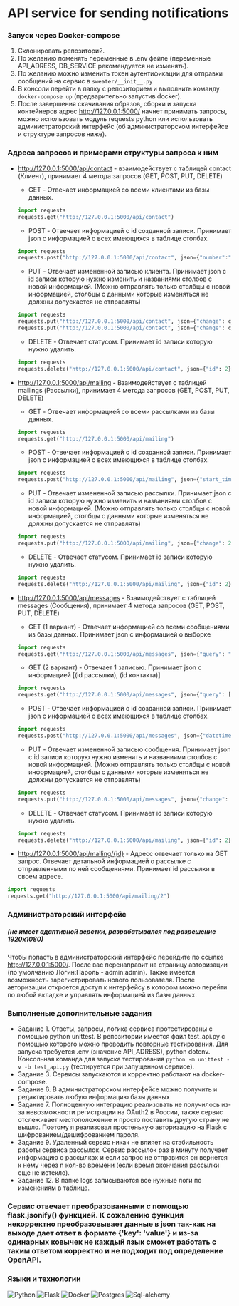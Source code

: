 # API service for sending notifications

### Запуск через Docker-compose
1. Склонировать репозиторий.
2. По желанию поменять переменные в .env файле (переменные API_ADRESS, DB_SERVICE рекомендуется не изменять).
3. По желанию можно изменить токен аутентификации для отправки сообщений на сервис в ```sweater/__init__.py```
4. В консоли перейти в папку с репозиторием и выполнить команду ```docker-compose up``` (предварительно запустив docker).
5. После завершения скачивания образов, сборки и запуска контейнеров адрес http://127.0.0.1:5000/ начнет принимать запросы, можно использовать модуль requests python или использовать администраторский интерфейс (об администраторском интерфейсе и структуре запросов ниже).

### Адреса запросов и примерами структуры запроса к ним
* http://127.0.0.1:5000/api/contact - взаимодействует с таблицей contact (Клиент), принимает 4 метода запросов (GET, POST, PUT, DELETE)
    * GET - Отвечает информацией со всеми клиентами из базы данных.
    ```Python
    import requests
    requests.get("http://127.0.0.1:5000/api/contact")
    ```

    * POST - Отвечает информацией с id созданной записи. Принимает json с информацией о всех имеющихся в таблице столбах.
    ```Python
    import requests
    requests.post("http://127.0.0.1:5000/api/contact", json={"number":"+7917235678", "operator_code":"917", "tag":"tag1", "time_zone":"+2"})
    ```

    * PUT - Отвечает измененной записью клиента. Принимает json с id записи которую нужно изменить и названиями столбов с новой информацией. (Можно отправлять только столбцы с новой информацией, столбцы с данными которые изменяться не должны допускается не отправлять)
    ```Python
    import requests
    requests.put("http://127.0.0.1:5000/api/contact", json={"change": c_id, "tag": "tag1", "time_zone": "+6", "number":"+791723534"})
    requests.put("http://127.0.0.1:5000/api/contact", json={"change": c_id, "tag": "tag2"})
    ```

    * DELETE - Отвечает статусом. Принимает id записи которую нужно удалить.
    ```Python
    import requests
    requests.delete("http://127.0.0.1:5000/api/contact", json={"id": 2})
    ```
* http://127.0.0.1:5000/api/mailing - Взаимодействует с таблицей mailings (Рассылки), принимает 4 метода запросов (GET, POST, PUT, DELETE)
    * GET - Отвечает информацией со всеми рассылками из базы данных.
    ```Python
    import requests
    requests.get("http://127.0.0.1:5000/api/mailing")
    ```

    * POST - Отвечает информацией с id созданной записи. Принимает json с информацией о всех имеющихся в таблице столбах.
    ```Python
    import requests
    requests.post("http://127.0.0.1:5000/api/mailing", json={"start_time": "2022-12-10 17:00:00", "message": "Тестовое сообщение", "filters": "tag, tag2", "end_time": "2022-12-10 19:30:00"})
    ```

    * PUT - Отвечает измененной записью рассылки. Принимает json с id записи которую нужно изменить и названиями столбов с новой информацией. (Можно отправлять только столбцы с новой информацией, столбцы с данными которые изменяться не должны допускается не отправлять)
    ```Python
    import requests
    requests.put("http://127.0.0.1:5000/api/mailing", json={"change": 2, "filters": "tag, tag2, tag2"})
    ```

    * DELETE - Отвечает статусом. Принимает id записи которую нужно удалить.
    ```Python
    import requests
    requests.delete("http://127.0.0.1:5000/api/mailing", json={"id": 2})
    ```

* http://127.0.0.1:5000/api/messages - Взаимодействует с таблицей messages (Сообщения), принимает 4 метода запросов (GET, POST, PUT, DELETE)
    * GET (1 вариант) - Отвечает информацией со всеми сообщениями из базы данных. Принимает json с информацией о выборке
    ```Python
    import requests
    requests.get("http://127.0.0.1:5000/api/messages", json={"query": "all"})
    ```
    * GET (2 вариант) - Отвечает 1 записью. Принимает json с информацией [(id рассылки), (id контакта)]
    ```Python
    import requests
    requests.get("http://127.0.0.1:5000/api/messages", json={"query": [1, 3]})
    ```

    * POST - Отвечает информацией с id созданной записи. Принимает json с информацией о всех имеющихся в таблице столбах.
    ```Python
    import requests
    requests.post("http://127.0.0.1:5000/api/messages", json={"datetime": "2022-12-10 17:00:00", "status": "Обработка", "mailing_id": 1, "contact_id": 3})
    ```

    * PUT - Отвечает измененной записью сообщения. Принимает json с id записи которую нужно изменить и названиями столбов с новой информацией. (Можно отправлять только столбцы с новой информацией, столбцы с данными которые изменяться не должны допускается не отправлять)
    ```Python
    import requests
    requests.put("http://127.0.0.1:5000/api/messages", json={"change": 2, "status": "Не отправлено"})
    ```

    * DELETE - Отвечает статусом. Принимает id записи которую нужно удалить.
    ```Python
    import requests
    requests.delete("http://127.0.0.1:5000/api/mailing", json={"id": 2})
    ```

* http://127.0.0.1:5000/api/mailing/{id} - Адресс отвечает только на GET запрос. Отвечает детальной информацией о рассылке с отправленными по ней сообщениями. Принимает id рассылки в своем адресе.
```Python
import requests
requests.get("http://127.0.0.1:5000/api/mailing/2")
```

### Администраторский интерфейс
##### *(не имеет адаптивной верстки, разрабатывался под разрешение 1920х1080)*
Чтобы попасть в администраторский интерфейс перейдите по ссылке http://127.0.0.1:5000/. После вас перенаправит на страницу авторизации (по умолчанию Логин:Пароль - admin:admin). Также имеется возможность зарегистрировать нового пользователя. После авторизации откроется доступ к интерфейсу в котором можно перейти по любой вкладке и управлять информацией из базы данных.

### Выполненые дополнительные задания
*  Задание 1. Ответы, запросы, логика сервиса протестированы с помощью python unittest. В репозитории имеется файл test_api.py с помощью которого можно проводить повторные тестирования. Для запуска требуется .env (значение API_ADRESS), python dotenv. Консольная команда для запуска тестирования `python -m unittest -v -b test_api.py` (тестируется при запущенном сервисе).
* Задание 3. Сервисы запускаются и корректно работают на docker-compose.
* Задание 6. В администраторском интерфейсе можно получить и редактировать любую информацию базы данных
* Задание 7. Полноценную интеграцию реализовать не получилось из-за невозможности регистрации на OAuth2 в России, также сервис отслеживает местоположение и просто поставить другую страну не вышло. Поэтому я реализовал простенькую авторизацию на Flask с шифрованием/дешифрованием пароля.
* Задание 9. Удаленный сервис никак не влияет на стабильность работы сервиса рассылок. Сервис рассылок раз в минуту получает информацию о рассылках и если запрос не отправится он вернется к нему через n кол-во времени (если время окончания рассылки еще не истекло).
* Задание 12. В папке logs записываются все нужные логи по изменениям в таблице.

### Сервис отвечает преобразованными с помощью flask.jsonify() функцией. К сожалению функция некорректно преобразовывает данные в json так-как на выходе дает ответ в формате {'key': 'value'} и из-за одинарных ковычек не каждый язык сможет работать с таким ответом корректно и не подходит под определение OpenAPI.

### Языки и технологии
![Python](https://img.shields.io/badge/-Python-090909?style=for-the-badge&logo=python)
![Flask](https://img.shields.io/badge/-Flask-090909?style=for-the-badge&logo=flask)
![Docker](https://img.shields.io/badge/-Docker-090909?style=for-the-badge&logo=Docker)
![Postgres](https://img.shields.io/badge/-Postgres-090909?style=for-the-badge&logo=Postgresql)
![Sql-alchemy](https://img.shields.io/badge/-SQLAlchemy-090909?style=for-the-badge&logo=)